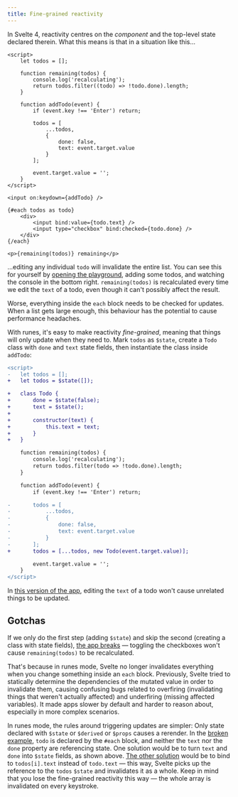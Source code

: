 ```yaml
---
title: Fine-grained reactivity
---
```


In Svelte 4, reactivity centres on the _component_ and the top-level state declared therein. What this means is that in a situation like this...

```svelte
<script>
	let todos = [];

	function remaining(todos) {
		console.log('recalculating');
		return todos.filter((todo) => !todo.done).length;
	}

	function addTodo(event) {
		if (event.key !== 'Enter') return;

		todos = [
			...todos,
			{
				done: false,
				text: event.target.value
			}
		];

		event.target.value = '';
	}
</script>

<input on:keydown={addTodo} />

{#each todos as todo}
	<div>
		<input bind:value={todo.text} />
		<input type="checkbox" bind:checked={todo.done} />
	</div>
{/each}

<p>{remaining(todos)} remaining</p>
```

...editing any individual `todo` will invalidate the entire list. You can see this for yourself by [opening the playground](/#H4sIAAAAAAAAE2VSy27jMAz8FVV7cAIE8t21DfSwf7C3OgdVohOhCmXIdLaF4H9fPewE6N7I0ZAzpBj4aCzMvHkPHOUNeMPfpomfOH1PKZnvYAliPrvFq4S0s_Jmon7AgSwQI6fdzDr2fn6NUATHBRUZh8zDTRo0eDlkzpGF9DyQcjg7C8K6y6HyoKRVi5UUidXxtVA80OKx9BbRIYHPTVjXs5cUCO0QjsICXuiai9Yf6lLrP5F4gDsgPbTNyAoiPuGbvXQdq35j7F4dWdHchhjoMVdJBxJCZOy0A2EPBkpuGjZKO8PpiRJ8UcOKHEl_ARJ3aRfYGWsJzg_N_6nRQFXt87X1c_fYGpwWYg6bOIl2f7EL28grqzMj_AKprtsHyTkHWbLV5t4Xxa3Lh0HdZMEu5PUm61ufJyvdRDdwdQX1-eG-Bl7qcg56q0yr2CvbuiiFOjnJP9ROffh5GOvzVNp66uO13Zw2owHNG_ILrOf1H3DaaQeoAgAA), adding some todos, and watching the console in the bottom right. `remaining(todos)` is recalculated every time we edit the `text` of a todo, even though it can't possibly affect the result.

Worse, everything inside the `each` block needs to be checked for updates. When a list gets large enough, this behaviour has the potential to cause performance headaches.

With runes, it's easy to make reactivity _fine-grained_, meaning that things will only update when they need to. Mark `todos` as `$state`, create a `Todo` class with `done` and `text` state fields, then instantiate the class inside `addTodo`:

```diff
<script>
-	let todos = [];
+	let todos = $state([]);

+	class Todo {
+		done = $state(false);
+		text = $state();
+
+		constructor(text) {
+			this.text = text;
+		}
+	}

	function remaining(todos) {
		console.log('recalculating');
		return todos.filter(todo => !todo.done).length;
	}

	function addTodo(event) {
		if (event.key !== 'Enter') return;

-		todos = [
-			...todos,
-			{
-				done: false,
-				text: event.target.value
-			}
-		];
+		todos = [...todos, new Todo(event.target.value)];

		event.target.value = '';
	}
</script>
```

In [this version of the app](/#H4sIAAAAAAAAE21SwW6DMAz9lSybBEhTuDNA2mF_sFvpIUtMGzVNUGK6TYh_XxKgSNtOsWO_Z_vZE-2VBk-rw0QNvwKt6Osw0GeK30N0_A00QvC9HZ2IP7UXTg3YdqZDDUjQSutJQ548coT8cCxeQigEhebek_cQJlP0O5TWwJ7Zc-0hJYcQwhfuoY0ikFjj0Y0CrctjTrFxBchZebbi4rMyzfGZF3w_GoHKGuLgypVR5pSndu8skd5qYNqe8syB4FqMmmNIzLbOHODozDImC2IhuERCmpY8RIPFsQqmwZzw_PJfdS5llCGHG5h9AtWT5Ydd4Js8NA3J3kxgzwqy1LyLsEl8YIwl-5kY-CQ7J0PuToDsxvUIxfEO_BsMLFm2NVmX-y5NrcwwIrGmCu1I-2maae17JmXKmB6Bi_O6cO6TkdSupbq1S8WV5UMZWaWCzZQ0igtaefaseGNNR8UZxOXDfnV0wSUf5IqM6m7IulwqTWXsJMlcD-30e7vzvu-6HNpwvVcrVa9A0iocE8zH-QeS_FSn-AIAAA==), editing the `text` of a todo won't cause unrelated things to be updated.

## Gotchas

If we only do the first step (adding `$state`) and skip the second (creating a class with state fields), [the app breaks](/#H4sIAAAAAAAAE2VSyU7DMBD9FWOQ0kqVcw9JJA78AbemB2NPWgvXjuxJAVn5d7wkVILbLG_mvVkCHZUGT5tjoIZfgTb0ZZrogeL3lBx_A40QfW9nJ1Kk9cKpCfvBDKgBCVppPenIk0eOsDue9s8xFZPjbAQqa4iDK1dGmfMuY_ckpPSAwhpvNTBtz7vKgeBazJpjBFa5R4Q4wNmZwsGiUgSXm5CuJw_JYNIa2DMN5oyXXLT8YedSvkXgDm5g8JdbjaRE2Ad8k4euI9Wrid2rPSmc6xADbvMdizsgYyzHDlsgbMaASU1DRq49HO5RhC9sSKFD7s6A7Mb1DBtiKcbpl_M_NAqoqm2-tr7fwLTKTDMSa5o4ibSfpgvryAupMyI8AheX9VDcZyNTtlLd-sK4dnlXRjaZsAt5vUn62ueOSr_RDVRcQHy826-Blrrsg1wr0yq2yrYuTKFOSvKF2qkPfx9jub9KW099_LqrlWpUIGmDbobltPwAmGXpQrACAAA=) — toggling the checkboxes won't cause `remaining(todos)` to be recalculated.

That's because in runes mode, Svelte no longer invalidates everything when you change something inside an `each` block. Previously, Svelte tried to statically determine the dependencies of the mutated value in order to invalidate them, causing confusing bugs related to overfiring (invalidating things that weren't actually affected) and underfiring (missing affected variables). It made apps slower by default and harder to reason about, especially in more complex scenarios.

In runes mode, the rules around triggering updates are simpler: Only state declared with `$state` or `$derived` or `$props` causes a rerender. In the [broken example](/#H4sIAAAAAAAAE2VSyU7DMBD9FWOQ0kqVcw9JJA78AbemB2NPWgvXjuxJAVn5d7wkVILbLG_mvVkCHZUGT5tjoIZfgTb0ZZrogeL3lBx_A40QfW9nJ1Kk9cKpCfvBDKgBCVppPenIk0eOsDue9s8xFZPjbAQqa4iDK1dGmfMuY_ckpPSAwhpvNTBtz7vKgeBazJpjBFa5R4Q4wNmZwsGiUgSXm5CuJw_JYNIa2DMN5oyXXLT8YedSvkXgDm5g8JdbjaRE2Ad8k4euI9Wrid2rPSmc6xADbvMdizsgYyzHDlsgbMaASU1DRq49HO5RhC9sSKFD7s6A7Mb1DBtiKcbpl_M_NAqoqm2-tr7fwLTKTDMSa5o4ibSfpgvryAupMyI8AheX9VDcZyNTtlLd-sK4dnlXRjaZsAt5vUn62ueOSr_RDVRcQHy826-Blrrsg1wr0yq2yrYuTKFOSvKF2qkPfx9jub9KW099_LqrlWpUIGmDbobltPwAmGXpQrACAAA=), `todo` is declared by the `#each` block, and neither the `text` nor the `done` property are referencing state. One solution would be to turn `text` and `done` into `$state` fields, as shown above. [The other solution](/#H4sIAAAAAAAACmVS226jMBD9lam7EokUmXcKSH3YP9i3EK1ce0isOjayh7QV4t9rG2iq9m0uZ86Z28R6bTCw6jgxK67IKvY8DOzA6GNITrihIYx-cKOXKVIH6fVAbWc7MkhATrkADfwJJAh3x9P-KaZish-tJO0seLwKbbU97zJ2D1NKdySdDc4gN-68KzxKYeRoBEVgkTkixCON3i4aPHZK6DMJNC08JIMrZ3HPDdozXXLR_ENdKPUvAnd4Q0tf2rqHJcJf8QMemgaKvzayF3tYNNchOtrmO3LOs33YODpK4hX0wgQ8bDHCd6pg4Sbhz0j8JsyIS34-fRH_hkSVotiGqMv7om2t7TASOFvFdpV7s820zjVDmRHTIwp5Wa8hAvw_gE6roFrpW7soriwv2qoqCzZTxh_1iae2V647Mj1B0zF5Qfn64t47ttRmH9W36rSIrbouF8WpTB3lc9RDO_38gvn-F3U5tPHFrk7pXqNiFfkR59P8CWtDxuCdAgAA) would be to bind to `todos[i].text` instead of `todo.text` — this way, Svelte picks up the reference to the `todos` `$state` and invalidates it as a whole. Keep in mind that you lose the fine-grained reactivity this way — the whole array is invalidated on every keystroke.
